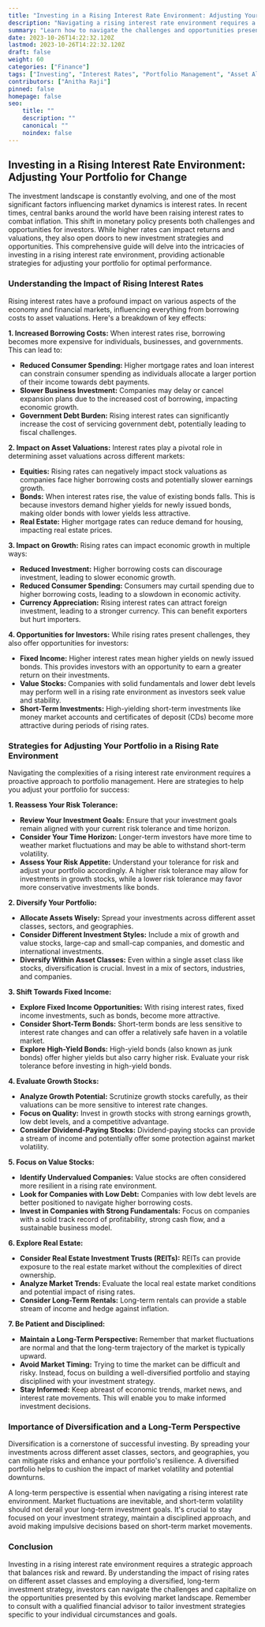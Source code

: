 ```yaml
---
title: "Investing in a Rising Interest Rate Environment: Adjusting Your Portfolio for Change"
description: "Navigating a rising interest rate environment requires a strategic approach to portfolio management. This comprehensive guide explores the impact of rising rates on different asset classes, provides actionable strategies for adjusting your portfolio, and emphasizes the importance of diversification and long-term perspective."
summary: "Learn how to navigate the challenges and opportunities presented by rising interest rates and adjust your investment portfolio for optimal performance."
date: 2023-10-26T14:22:32.120Z
lastmod: 2023-10-26T14:22:32.120Z
draft: false
weight: 60
categories: ["Finance"]
tags: ["Investing", "Interest Rates", "Portfolio Management", "Asset Allocation", "Inflation"]
contributors: ["Anitha Raji"]
pinned: false
homepage: false
seo:
    title: ""
    description: ""
    canonical: ""
    noindex: false
---
```


## Investing in a Rising Interest Rate Environment: Adjusting Your Portfolio for Change

The investment landscape is constantly evolving, and one of the most significant factors influencing market dynamics is interest rates.  In recent times, central banks around the world have been raising interest rates to combat inflation. This shift in monetary policy presents both challenges and opportunities for investors. While higher rates can impact returns and valuations, they also open doors to new investment strategies and opportunities. This comprehensive guide will delve into the intricacies of investing in a rising interest rate environment, providing actionable strategies for adjusting your portfolio for optimal performance.

### Understanding the Impact of Rising Interest Rates

Rising interest rates have a profound impact on various aspects of the economy and financial markets, influencing everything from borrowing costs to asset valuations. Here's a breakdown of key effects:

**1. Increased Borrowing Costs:** When interest rates rise, borrowing becomes more expensive for individuals, businesses, and governments. This can lead to:

* **Reduced Consumer Spending:** Higher mortgage rates and loan interest can constrain consumer spending as individuals allocate a larger portion of their income towards debt payments.
* **Slower Business Investment:** Companies may delay or cancel expansion plans due to the increased cost of borrowing, impacting economic growth.
* **Government Debt Burden:** Rising interest rates can significantly increase the cost of servicing government debt, potentially leading to fiscal challenges.

**2. Impact on Asset Valuations:** Interest rates play a pivotal role in determining asset valuations across different markets:

* **Equities:** Rising rates can negatively impact stock valuations as companies face higher borrowing costs and potentially slower earnings growth.  
* **Bonds:** When interest rates rise, the value of existing bonds falls. This is because investors demand higher yields for newly issued bonds, making older bonds with lower yields less attractive.
* **Real Estate:** Higher mortgage rates can reduce demand for housing, impacting real estate prices. 

**3. Impact on Growth:**  Rising rates can impact economic growth in multiple ways:

* **Reduced Investment:** Higher borrowing costs can discourage investment, leading to slower economic growth.
* **Reduced Consumer Spending:** Consumers may curtail spending due to higher borrowing costs, leading to a slowdown in economic activity.
* **Currency Appreciation:** Rising interest rates can attract foreign investment, leading to a stronger currency. This can benefit exporters but hurt importers.

**4. Opportunities for Investors:** While rising rates present challenges, they also offer opportunities for investors:

* **Fixed Income:** Higher interest rates mean higher yields on newly issued bonds. This provides investors with an opportunity to earn a greater return on their investments.
* **Value Stocks:** Companies with solid fundamentals and lower debt levels may perform well in a rising rate environment as investors seek value and stability.
* **Short-Term Investments:**  High-yielding short-term investments like money market accounts and certificates of deposit (CDs) become more attractive during periods of rising rates.

### Strategies for Adjusting Your Portfolio in a Rising Rate Environment

Navigating the complexities of a rising interest rate environment requires a proactive approach to portfolio management. Here are strategies to help you adjust your portfolio for success:

**1. Reassess Your Risk Tolerance:**

* **Review Your Investment Goals:** Ensure that your investment goals remain aligned with your current risk tolerance and time horizon.
* **Consider Your Time Horizon:**  Longer-term investors have more time to weather market fluctuations and may be able to withstand short-term volatility.
* **Assess Your Risk Appetite:**  Understand your tolerance for risk and adjust your portfolio accordingly. A higher risk tolerance may allow for investments in growth stocks, while a lower risk tolerance may favor more conservative investments like bonds.

**2. Diversify Your Portfolio:**

* **Allocate Assets Wisely:**  Spread your investments across different asset classes, sectors, and geographies.
* **Consider Different Investment Styles:** Include a mix of growth and value stocks, large-cap and small-cap companies, and domestic and international investments.
* **Diversify Within Asset Classes:** Even within a single asset class like stocks, diversification is crucial. Invest in a mix of sectors, industries, and companies.

**3. Shift Towards Fixed Income:**

* **Explore Fixed Income Opportunities:**  With rising interest rates, fixed income investments, such as bonds, become more attractive.
* **Consider Short-Term Bonds:**  Short-term bonds are less sensitive to interest rate changes and can offer a relatively safe haven in a volatile market.
* **Explore High-Yield Bonds:**  High-yield bonds (also known as junk bonds) offer higher yields but also carry higher risk. Evaluate your risk tolerance before investing in high-yield bonds.

**4. Evaluate Growth Stocks:**

* **Analyze Growth Potential:**  Scrutinize growth stocks carefully, as their valuations can be more sensitive to interest rate changes.
* **Focus on Quality:**  Invest in growth stocks with strong earnings growth, low debt levels, and a competitive advantage.
* **Consider Dividend-Paying Stocks:**  Dividend-paying stocks can provide a stream of income and potentially offer some protection against market volatility.

**5. Focus on Value Stocks:**

* **Identify Undervalued Companies:**  Value stocks are often considered more resilient in a rising rate environment.
* **Look for Companies with Low Debt:**  Companies with low debt levels are better positioned to navigate higher borrowing costs.
* **Invest in Companies with Strong Fundamentals:**  Focus on companies with a solid track record of profitability, strong cash flow, and a sustainable business model.

**6. Explore Real Estate:**

* **Consider Real Estate Investment Trusts (REITs):**  REITs can provide exposure to the real estate market without the complexities of direct ownership.
* **Analyze Market Trends:**  Evaluate the local real estate market conditions and potential impact of rising rates.
* **Consider Long-Term Rentals:**  Long-term rentals can provide a stable stream of income and hedge against inflation.

**7. Be Patient and Disciplined:**

* **Maintain a Long-Term Perspective:**  Remember that market fluctuations are normal and that the long-term trajectory of the market is typically upward.
* **Avoid Market Timing:**  Trying to time the market can be difficult and risky. Instead, focus on building a well-diversified portfolio and staying disciplined with your investment strategy.
* **Stay Informed:**  Keep abreast of economic trends, market news, and interest rate movements. This will enable you to make informed investment decisions.

### Importance of Diversification and a Long-Term Perspective

Diversification is a cornerstone of successful investing. By spreading your investments across different asset classes, sectors, and geographies, you can mitigate risks and enhance your portfolio's resilience. A diversified portfolio helps to cushion the impact of market volatility and potential downturns.

A long-term perspective is essential when navigating a rising interest rate environment. Market fluctuations are inevitable, and short-term volatility should not derail your long-term investment goals.  It's crucial to stay focused on your investment strategy, maintain a disciplined approach, and avoid making impulsive decisions based on short-term market movements.

### Conclusion

Investing in a rising interest rate environment requires a strategic approach that balances risk and reward. By understanding the impact of rising rates on different asset classes and employing a diversified, long-term investment strategy, investors can navigate the challenges and capitalize on the opportunities presented by this evolving market landscape. Remember to consult with a qualified financial advisor to tailor investment strategies specific to your individual circumstances and goals. 
